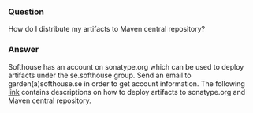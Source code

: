 ### Question
How do I distribute my artifacts to Maven central repository?

### Answer
Softhouse has an account on sonatype.org which can be used to deploy artifacts under the se.softhouse group. 
Send an email to garden(a)softhouse.se in order to get account information. The following 
[link](https://docs.sonatype.org/display/Repository/Sonatype+OSS+Maven+Repository+Usage+Guide#SonatypeOSSMavenRepositoryUsageGuide-6.CentralSyncRequirement)
contains descriptions on how to deploy artifacts to sonatype.org and Maven central repository.
